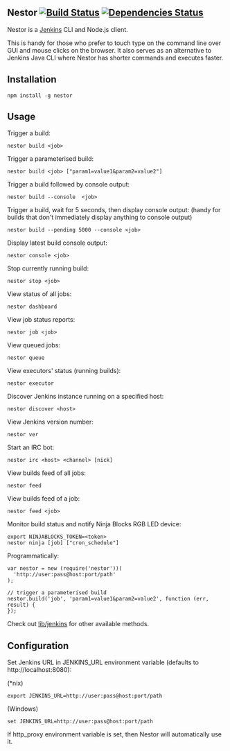 Nestor [![Build Status](https://secure.travis-ci.org/cliffano/nestor.png?branch=master)](http://travis-ci.org/cliffano/nestor) [![Dependencies Status](https://david-dm.org/cliffano/nestor.png)](http://david-dm.org/cliffano/nestor)
------

Nestor is a [Jenkins](http://jenkins-ci.org) CLI and Node.js client.

This is handy for those who prefer to touch type on the command line over GUI and mouse clicks on the browser. It also serves as an alternative to Jenkins Java CLI where Nestor has shorter commands and executes faster.

Installation
------------

    npm install -g nestor

Usage
-----

Trigger a build:

    nestor build <job>

Trigger a parameterised build:

    nestor build <job> ["param1=value1&param2=value2"]

Trigger a build followed by console output:

    nestor build --console  <job>

Trigger a build, wait for 5 seconds, then display console output:
(handy for builds that don't immediately display anything to console output)

    nestor build --pending 5000 --console <job>

Display latest build console output:

    nestor console <job>

Stop currently running build:

    nestor stop <job>

View status of all jobs:

    nestor dashboard

View job status reports:

    nestor job <job>

View queued jobs:

    nestor queue

View executors' status (running builds):

    nestor executor
    
Discover Jenkins instance running on a specified host:

    nestor discover <host>

View Jenkins version number:

    nestor ver

Start an IRC bot:

    nestor irc <host> <channel> [nick]

View builds feed of all jobs:

    nestor feed 

View builds feed of a job:

    nestor feed <job>

Monitor build status and notify Ninja Blocks RGB LED device:

    export NINJABLOCKS_TOKEN=<token>
    nestor ninja [job] ["cron_schedule"]

Programmatically:

    var nestor = new (require('nestor'))(
      'http://user:pass@host:port/path'
    );

    // trigger a parameterised build
    nestor.build('job', 'param1=value1&param2=value2', function (err, result) {
    });

Check out [lib/jenkins](https://github.com/cliffano/nestor/blob/master/lib/jenkins.js) for other available methods.

Configuration
-------------

Set Jenkins URL in JENKINS_URL environment variable (defaults to http://localhost:8080):

(*nix)

    export JENKINS_URL=http://user:pass@host:port/path

(Windows)

    set JENKINS_URL=http://user:pass@host:port/path

If http_proxy environment variable is set, then Nestor will automatically use it.
